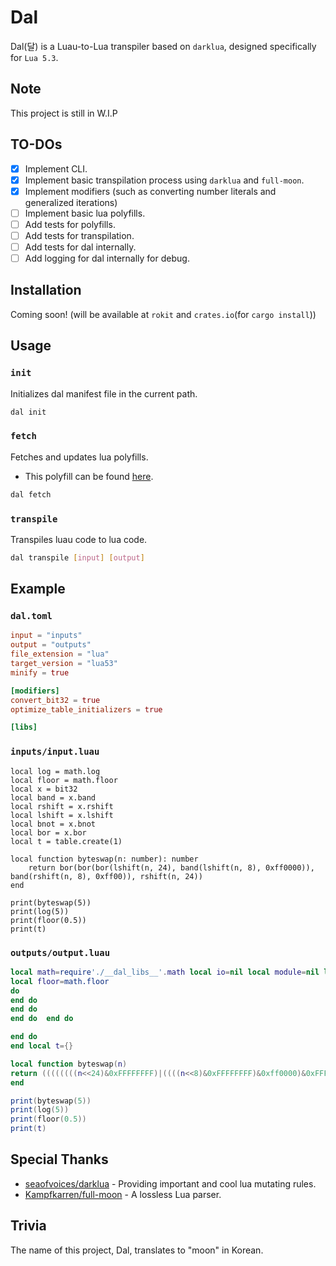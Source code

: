 # Dal
Dal(달) is a Luau-to-Lua transpiler based on `darklua`, designed specifically for `Lua 5.3`.

## Note
This project is still in W.I.P

## TO-DOs
- [x] Implement CLI.
- [x] Implement basic transpilation process using `darklua` and `full-moon`.
- [x] Implement modifiers (such as converting number literals and generalized iterations)
- [ ] Implement basic lua polyfills.
- [ ] Add tests for polyfills.
- [ ] Add tests for transpilation.
- [ ] Add tests for dal internally.
- [ ] Add logging for dal internally for debug.

## Installation
Coming soon! (will be available at `rokit` and `crates.io`(for `cargo install`))

## Usage

### `init`
Initializes dal manifest file in the current path.
```sh
dal init
```

### `fetch`
Fetches and updates lua polyfills.
* This polyfill can be found [here](https://github.com/CavefulGames/dal-polyfill).
```sh
dal fetch
```

### `transpile`
Transpiles luau code to lua code.
```sh
dal transpile [input] [output]
```

## Example
### `dal.toml`
```toml
input = "inputs"
output = "outputs"
file_extension = "lua"
target_version = "lua53"
minify = true

[modifiers]
convert_bit32 = true
optimize_table_initializers = true

[libs]

```

### `inputs/input.luau`
```luau
local log = math.log
local floor = math.floor
local x = bit32
local band = x.band
local rshift = x.rshift
local lshift = x.lshift
local bnot = x.bnot
local bor = x.bor
local t = table.create(1)

local function byteswap(n: number): number
	return bor(bor(bor(lshift(n, 24), band(lshift(n, 8), 0xff0000)), band(rshift(n, 8), 0xff00)), rshift(n, 24))
end

print(byteswap(5))
print(log(5))
print(floor(0.5))
print(t)

```

### `outputs/output.luau`
```lua
local math=require'./__dal_libs__'.math local io=nil local module=nil local package=nil local dofile=nil local loadfile=nil local log=math.log
local floor=math.floor
do
end do
end do
end do  end do

end do
end local t={}

local function byteswap(n)
return ((((((((n<<24)&0xFFFFFFFF)|((((n<<8)&0xFFFFFFFF)&0xff0000)&0xFFFFFFFF))&0xFFFFFFFF)|((((n>>8)&0xFFFFFFFF)&0xff00)&0xFFFFFFFF))&0xFFFFFFFF)|((n>>24)&0xFFFFFFFF))&0xFFFFFFFF)
end

print(byteswap(5))
print(log(5))
print(floor(0.5))
print(t)
```

## Special Thanks
- [seaofvoices/darklua](https://github.com/seaofvoices/darklua) - Providing important and cool lua mutating rules.
- [Kampfkarren/full-moon](https://github.com/Kampfkarren/full-moon) - A lossless Lua parser.

## Trivia
The name of this project, Dal, translates to "moon" in Korean.
